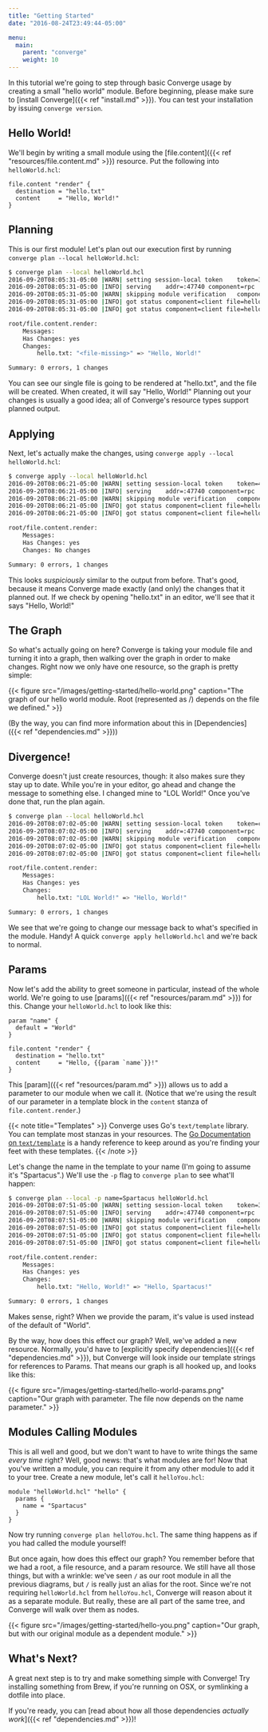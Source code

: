 ```yaml
---
title: "Getting Started"
date: "2016-08-24T23:49:44-05:00"

menu:
  main:
    parent: "converge"
    weight: 10
---
```


In this tutorial we're going to step through basic Converge usage by creating a
small "hello world" module. Before beginning, please make sure to
[install Converge]({{< ref "install.md" >}}). You can test your installation by
issuing `converge version`.

## Hello World!

We'll begin by writing a small module using the [file.content]({{< ref
"resources/file.content.md" >}}) resource. Put the following into
`helloWorld.hcl`:

```hcl
file.content "render" {
  destination = "hello.txt"
  content     = "Hello, World!"
}
```

## Planning

This is our first module! Let's plan out our execution first by running
`converge plan --local helloWorld.hcl`:

```sh
$ converge plan --local helloWorld.hcl
2016-09-20T08:05:31-05:00 |WARN| setting session-local token	token=309b7660-a0b1-4a88-9fa4-d5f2a139b8de
2016-09-20T08:05:31-05:00 |INFO| serving	addr=:47740 component=rpc
2016-09-20T08:05:31-05:00 |WARN| skipping module verification	component=client
2016-09-20T08:05:31-05:00 |INFO| got status	component=client file=helloWorld.hcl id=root/file.content.render run=STARTED stage=PLAN
2016-09-20T08:05:31-05:00 |INFO| got status	component=client file=helloWorld.hcl id=root run=STARTED stage=PLAN

root/file.content.render:
    Messages:
    Has Changes: yes
    Changes:
        hello.txt: "<file-missing>" => "Hello, World!"

Summary: 0 errors, 1 changes
```

You can see our single file is going to be rendered at "hello.txt", and the file
will be created. When created, it will say "Hello, World!" Planning out your
changes is usually a good idea; all of Converge's resource types support planned
output.

## Applying

Next, let's actually make the changes, using `converge apply --local helloWorld.hcl`:

```sh
$ converge apply --local helloWorld.hcl
2016-09-20T08:06:21-05:00 |WARN| setting session-local token	token=4d9f2774-8ed1-4dc4-8db5-a359b275b3b5
2016-09-20T08:06:21-05:00 |INFO| serving	addr=:47740 component=rpc
2016-09-20T08:06:21-05:00 |WARN| skipping module verification	component=client
2016-09-20T08:06:21-05:00 |INFO| got status	component=client file=helloWorld.hcl id=root/file.content.render run=STARTED stage=APPLY
2016-09-20T08:06:21-05:00 |INFO| got status	component=client file=helloWorld.hcl id=root run=STARTED stage=APPLY

root/file.content.render:
    Messages:
    Has Changes: yes
    Changes: No changes

Summary: 0 errors, 1 changes
```

This looks *suspiciously* similar to the output from before. That's good,
because it means Converge made exactly (and only) the changes that it planned
out. If we check by opening "hello.txt" in an editor, we'll see that it says
"Hello, World!"

## The Graph

So what's actually going on here? Converge is taking your module file and
turning it into a graph, then walking over the graph in order to make changes.
Right now we only have one resource, so the graph is pretty simple:

{{< figure src="/images/getting-started/hello-world.png"
           caption="The graph of our hello world module. Root (represented as /) depends on the file we defined." >}}

(By the way, you can find more information about this in [Dependencies]({{< ref
"dependencies.md" >}}))

## Divergence!

Converge doesn't just create resources, though: it also makes sure they stay up
to date. While you're in your editor, go ahead and change the message to
something else. I changed mine to "LOL World!" Once you've done that, run the
plan again.

```sh
$ converge plan --local helloWorld.hcl
2016-09-20T08:07:02-05:00 |WARN| setting session-local token	token=c61a0f03-2f4d-43cd-9722-1482e6396b70
2016-09-20T08:07:02-05:00 |INFO| serving	addr=:47740 component=rpc
2016-09-20T08:07:02-05:00 |WARN| skipping module verification	component=client
2016-09-20T08:07:02-05:00 |INFO| got status	component=client file=helloWorld.hcl id=root/file.content.render run=STARTED stage=PLAN
2016-09-20T08:07:02-05:00 |INFO| got status	component=client file=helloWorld.hcl id=root run=STARTED stage=PLAN

root/file.content.render:
    Messages:
    Has Changes: yes
    Changes:
        hello.txt: "LOL World!" => "Hello, World!"

Summary: 0 errors, 1 changes
```

We see that we're going to change our message back to what's specified in the
module. Handy! A quick `converge apply helloWorld.hcl` and we're back to normal.

## Params

Now let's add the ability to greet someone in particular, instead of the whole
world. We're going to use [params]({{< ref "resources/param.md" >}}) for this.
Change your `helloWorld.hcl` to look like this:

```hcl
param "name" {
  default = "World"
}

file.content "render" {
  destination = "hello.txt"
  content     = "Hello, {{param `name`}}!"
}
```

This [param]({{< ref "resources/param.md" >}}) allows us to add a parameter to
our module when we call it. (Notice that we're using the result of our parameter
in a template block in the `content` stanza of `file.content.render`.)

{{< note title="Templates" >}}
Converge uses Go's `text/template` library. You can template most stanzas in
your resources. The
[Go Documentation on `text/template`](https://golang.org/pkg/text/template/) is
a handy reference to keep around as you're finding your feet with these
templates.
{{< /note >}}

Let's change the name in the template to your name (I'm going to assume it's
"Spartacus".) We'll use the `-p` flag to `converge plan` to see what'll happen:

```sh
$ converge plan --local -p name=Spartacus helloWorld.hcl
2016-09-20T08:07:51-05:00 |WARN| setting session-local token	token=376ae4d9-8c7a-4581-be05-4c3cb8401798
2016-09-20T08:07:51-05:00 |INFO| serving	addr=:47740 component=rpc
2016-09-20T08:07:51-05:00 |WARN| skipping module verification	component=client
2016-09-20T08:07:51-05:00 |INFO| got status	component=client file=helloWorld.hcl id=root/param.name run=STARTED stage=PLAN
2016-09-20T08:07:51-05:00 |INFO| got status	component=client file=helloWorld.hcl id=root/file.content.render run=STARTED stage=PLAN
2016-09-20T08:07:51-05:00 |INFO| got status	component=client file=helloWorld.hcl id=root run=STARTED stage=PLAN

root/file.content.render:
    Messages:
    Has Changes: yes
    Changes:
        hello.txt: "Hello, World!" => "Hello, Spartacus!"

Summary: 0 errors, 1 changes
```

Makes sense, right? When we provide the param, it's value is used instead of the
default of "World".

By the way, how does this effect our graph? Well, we've added a new resource.
Normally, you'd have to [explicitly specify dependencies]({{< ref
"dependencies.md" >}}), but Converge will look inside our template strings for
references to Params. That means our graph is all hooked up, and looks like
this:

{{< figure src="/images/getting-started/hello-world-params.png"
           caption="Our graph with parameter. The file now depends on the name parameter." >}}

## Modules Calling Modules

This is all well and good, but we don't want to have to write things the same
*every time* right? Well, good news: that's what modules are for! Now that
you've written a module, you can require it from any other module to add it to
your tree. Create a new module, let's call it `helloYou.hcl`:

```hcl
module "helloWorld.hcl" "hello" {
  params {
    name = "Spartacus"
  }
}
```

Now try running `converge plan helloYou.hcl`. The same thing happens as if you
had called the module yourself!

But once again, how does this effect our graph? You remember before that we had
a root, a file resource, and a param resource. We still have all those things,
but with a wrinkle: we've seen `/` as our root module in all the previous
diagrams, but `/` is really just an alias for the root. Since we're not
requiring `helloWorld.hcl` from `helloYou.hcl`, Converge will reason about it as
a separate module. But really, these are all part of the same tree, and Converge
will walk over them as nodes.

{{< figure src="/images/getting-started/hello-you.png"
           caption="Our graph, but with our original module as a dependent module." >}}

## What's Next?

A great next step is to try and make something simple with Converge! Try
installing something from Brew, if you're running on OSX, or symlinking a
dotfile into place.

If you're ready, you can
[read about how all those dependencies *actually work*]({{< ref
"dependencies.md" >}})!
